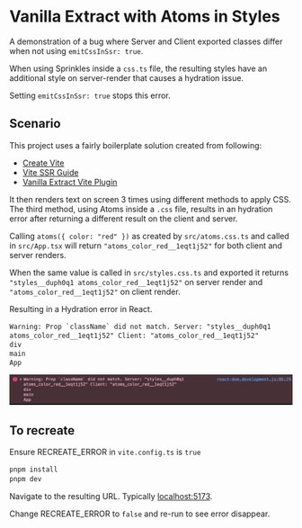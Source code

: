 # Vanilla Extract with Atoms in Styles

A demonstration of a bug where Server and Client exported classes differ when not using `emitCssInSsr: true`.

When using Sprinkles inside a `css.ts` file, the resulting styles have an additional style on server-render that causes a hydration issue.

Setting `emitCssInSsr: true` stops this error.

## Scenario

This project uses a fairly boilerplate solution created from following:

- [Create Vite](https://vitejs.dev/guide/)
- [Vite SSR Guide](https://vitejs.dev/guide/ssr.html)
- [Vanilla Extract Vite Plugin](https://vanilla-extract.style/documentation/integrations/vite/)

It then renders text on screen 3 times using different methods to apply CSS. The third method, using Atoms inside a `.css` file, results in an hydration error after returning a different result on the client and server.

Calling `atoms({ color: "red" })` as created by `src/atoms.css.ts` and called in `src/App.tsx` will return `"atoms_color_red__1eqt1j52"` for both client and server renders.

When the same value is called in `src/styles.css.ts` and exported it returns `"styles__duph0q1 atoms_color_red__1eqt1j52"` on server render and `"atoms_color_red__1eqt1j52"` on client render.

Resulting in a Hydration error in React.

```
Warning: Prop `className` did not match. Server: "styles__duph0q1 atoms_color_red__1eqt1j52" Client: "atoms_color_red__1eqt1j52"
div
main
App
```

![](hydration-error.png)

## To recreate

Ensure RECREATE_ERROR in `vite.config.ts` is `true`

```bash
pnpm install
pnpm dev
```

Navigate to the resulting URL. Typically [localhost:5173](http://localhost:5173).

Change RECREATE_ERROR to `false` and re-run to see error disappear.
